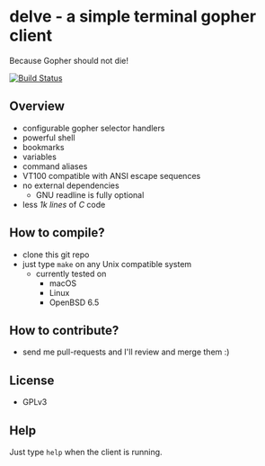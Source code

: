 # delve - a simple terminal gopher client
Because Gopher should not die!

[![Build Status](https://travis-ci.org/kieselsteini/delve.svg?branch=master)](https://travis-ci.org/kieselsteini/delve)

## Overview
- configurable gopher selector handlers
- powerful shell
- bookmarks
- variables
- command aliases
- VT100 compatible with ANSI escape sequences
- no external dependencies
	- GNU readline is fully optional
- less *1k lines* of *C* code

## How to compile?
- clone this git repo
- just type `make` on any Unix compatible system
	- currently tested on
		- macOS
		- Linux
		- OpenBSD 6.5

## How to contribute?
- send me pull-requests and I'll review and merge them :)

## License
- GPLv3

## Help
Just type `help` when the client is running.
